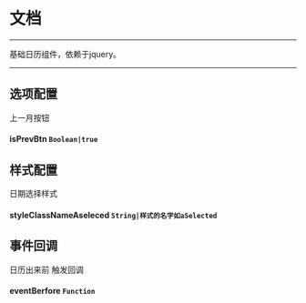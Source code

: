 # 文档 

---

基础日历组件，依赖于jquery。

---

## 选项配置

上一月按钮
####  isPrevBtn `Boolean|true`





## 样式配置

日期选择样式

#### styleClassNameAseleced `String|样式的名字如aSelected`




## 事件回调   
      
日历出来前 触发回调

#### eventBerfore `Function`
